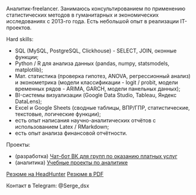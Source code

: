 Аналитик-freelancer. Занимаюсь консультированием по применению статистических методов в гуманитарных и экономических исследованиях с 2013-го года. 
Есть небольшой опыт в реализации IT-проектов. 

Hard skills:
* SQL (MySQL, PostgreSQL, Clickhouse) - SELECT, JOIN, оконные функции;
* Python / R для анализа данных (pandas, numpy, statsmodels, matplotlib);
* Мат. статистика (проверка гипотез, ANOVA, регрессионный анализ) и эконометрика (модели классификации - logit / probit, модели временных рядов - ARIMA, GARCH, модели панельных данных);
* BI-системы визуализации (Google Data Studio, Tableau, Яндекс DataLens);
* Excel и Google Sheets (сводные таблицы, ВПР/ГПР, статистические, текстовые, логические функции);
* есть опыт написания научно-аналитических отчётов с использованием Latex / RMarkdown;
* есть опыт анализа финансовой отчётности.

Проекты: 
- (разработка) [Чат-бот ВК для групп по оказанию платных услуг](https://github.com/SergeDSX/vk_demo_bot)
- (аналитика) [Учебные проекты по аналитике](https://github.com/SergeDSX/Educational_projects)

[Резюме на HeadHunter](https://spb.hh.ru/resume/7e7b618dff09b86c9e0039ed1f4b326d466b75)
[Резюме в PDF](https://disk.yandex.ru/i/Ym1_mYB9BOPC0w)

Контакт в Telegram: @Serge_dsx

<!---
SergeDSX/SergeDSX is a ✨ special ✨ repository because its `README.md` (this file) appears on your GitHub profile.
You can click the Preview link to take a look at your changes.

--->
